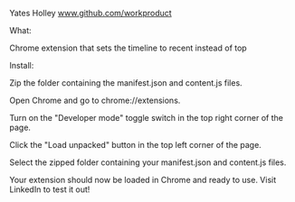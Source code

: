 Yates Holley 
www.github.com/workproduct

What:

Chrome extension that sets the timeline to recent instead of top

Install:

Zip the folder containing the manifest.json and content.js files.

Open Chrome and go to chrome://extensions.

Turn on the "Developer mode" toggle switch in the top right corner of the page.

Click the "Load unpacked" button in the top left corner of the page.

Select the zipped folder containing your manifest.json and content.js files.

Your extension should now be loaded in Chrome and ready to use. Visit LinkedIn to test it out!
